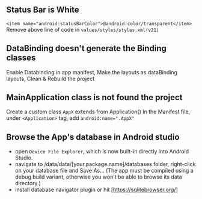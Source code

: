 ## Status Bar is White

  `<item name="android:statusBarColor">@android:color/transparent</item>`
Remove above line of code in `values/styles/styles.xml(v21)`


## DataBinding doesn't generate the Binding classes
  
  Enable Databinding in app manifest, 
  Make the layouts as dataBinding layouts,
  Clean & Rebuild the project
  
## MainApplication class is not found the project

  Create a custom class `AppX` extends from Application()
  In the Manifest file, under `<Application>` tag, add `android:name=".AppX"`

## Browse the App's database in Android studio
   - open `Device File Explorer`, which is now built-in directly into Android Studio.
   - navigate to /data/data/[your.package.name]/databases folder, right-click on your database file and Save As… (The app must be compiled using a debug build variant, otherwise you won't be able to browse its data directory.)
   - install database navigator plugin or hit [https://sqlitebrowser.org/]
